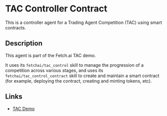 # TAC Controller Contract

This is a controller agent for a Trading Agent Competition (TAC) using smart contracts.

## Description

This agent is part of the Fetch.ai TAC demo. 

It uses its `fetchai/tac_control` skill to manage the progression of a competition across various stages, and uses its `fetchai/tac_control_contract` skill to create and maintain a smart contract (for example, deploying the contract, creating and minting tokens, etc).

## Links

- <a href="https://docs.fetch.ai/aea/tac-skills-contract/" target="_blank">TAC Demo</a>
